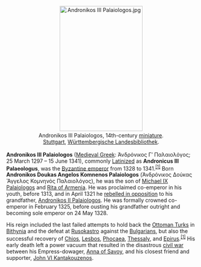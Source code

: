 <div class="photo" colspan="2" style="text-align: center; margin: 25px 0 10px;"><a class="image" href="https://en.wikipedia.org/wiki/File:Andronikos_III_Palaiologos.jpg"><img alt="Andronikos III Palaiologos.jpg" data-file-height="749" data-file-width="497" decoding="async" height="332" src="https://upload.wikimedia.org/wikipedia/commons/thumb/d/df/Andronikos_III_Palaiologos.jpg/220px-Andronikos_III_Palaiologos.jpg" srcset="https://upload.wikimedia.org/wikipedia/commons/thumb/d/df/Andronikos_III_Palaiologos.jpg/330px-Andronikos_III_Palaiologos.jpg 1.5x, //upload.wikimedia.org/wikipedia/commons/thumb/d/df/Andronikos_III_Palaiologos.jpg/440px-Andronikos_III_Palaiologos.jpg 2x" width="220"/></a><div style="line-height:normal;padding-bottom:0.2em;padding-top:0.2em;">Andronikos III Palaiologos, 14th-century <a href="https://en.wikipedia.org/wiki/Miniature_(illuminated_manuscript)" title="Miniature (illuminated manuscript)">miniature</a>.<br/><a href="https://en.wikipedia.org/wiki/Stuttgart" title="Stuttgart">Stuttgart</a>, <a href="https://en.wikipedia.org/wiki/W%C3%BCrttembergische_Landesbibliothek" title="Württembergische Landesbibliothek">Württembergische Landesbibliothek</a>.</div></div>

[comment]: # 'breakpoint'
<p><b>Andronikos III Palaiologos</b> (<a class="mw-redirect" href="https://en.wikipedia.org/wiki/Medieval_Greek_language" title="Medieval Greek language">Medieval Greek</a>: <span lang="grc">Ἀνδρόνικος Γ′ Παλαιολόγος</span>; 25 March 1297 – 15 June 1341), commonly <a class="mw-redirect" href="https://en.wikipedia.org/wiki/Latinization_of_names" title="Latinization of names">Latinized</a> as <b>Andronicus III Palaeologus</b>, was the <a class="mw-redirect" href="https://en.wikipedia.org/wiki/Byzantine_emperor" title="Byzantine emperor">Byzantine emperor</a> from 1328 to 1341.<sup class="reference" id="cite_ref-FOOTNOTEPLP21437._Παλαιολόγος,_Ἀνδρόνικος_III._Δούκας_Ἄγγελος_Κομνηνός_1-0"><a href="#cite_note-FOOTNOTEPLP21437._Παλαιολόγος,_Ἀνδρόνικος_III._Δούκας_Ἄγγελος_Κομνηνός-1">[1]</a></sup> Born <b>Andronikos Doukas Angelos Komnenos Palaiologos</b> (<span lang="gkm" title="Medieval Greek language text">Ἀνδρόνικος Δούκας Ἄγγελος Κομνηνός Παλαιολόγος</span>), he was the son of <a href="https://en.wikipedia.org/wiki/Michael_IX_Palaiologos" title="Michael IX Palaiologos">Michael IX Palaiologos</a> and <a href="https://en.wikipedia.org/wiki/Rita_of_Armenia" title="Rita of Armenia">Rita of Armenia</a>. He was proclaimed co-emperor in his youth, before 1313, and in April 1321 he <a class="mw-redirect" href="https://en.wikipedia.org/wiki/Byzantine_civil_war_of_1321%E2%80%9328" title="Byzantine civil war of 1321–28">rebelled in opposition</a> to his grandfather, <a href="https://en.wikipedia.org/wiki/Andronikos_II_Palaiologos" title="Andronikos II Palaiologos">Andronikos II Palaiologos</a>. He was formally crowned co-emperor in February 1325, before ousting his grandfather outright and becoming sole emperor on 24 May 1328.
</p><p>His reign included the last failed attempts to hold back the <a href="https://en.wikipedia.org/wiki/Ottoman_Turks" title="Ottoman Turks">Ottoman Turks</a> in <a href="https://en.wikipedia.org/wiki/Bithynia" title="Bithynia">Bithynia</a> and the defeat at <a href="https://en.wikipedia.org/wiki/Battle_of_Rusokastro" title="Battle of Rusokastro">Rusokastro</a> against the <a href="https://en.wikipedia.org/wiki/Second_Bulgarian_Empire" title="Second Bulgarian Empire">Bulgarians</a>, but also the successful recovery of <a href="https://en.wikipedia.org/wiki/Chios" title="Chios">Chios</a>, <a href="https://en.wikipedia.org/wiki/Lesbos" title="Lesbos">Lesbos</a>, <a href="https://en.wikipedia.org/wiki/Phocaea" title="Phocaea">Phocaea</a>, <a href="https://en.wikipedia.org/wiki/Thessaly" title="Thessaly">Thessaly</a>, and <a href="https://en.wikipedia.org/wiki/Despotate_of_Epirus" title="Despotate of Epirus">Epirus</a>.<sup class="reference" id="cite_ref-FOOTNOTEPLP21437._Παλαιολόγος,_Ἀνδρόνικος_III._Δούκας_Ἄγγελος_Κομνηνός_1-1"><a href="#cite_note-FOOTNOTEPLP21437._Παλαιολόγος,_Ἀνδρόνικος_III._Δούκας_Ἄγγελος_Κομνηνός-1">[1]</a></sup> His early death left a power vacuum that resulted in the disastrous <a class="mw-redirect" href="https://en.wikipedia.org/wiki/Byzantine_civil_war_of_1341%E2%80%9347" title="Byzantine civil war of 1341–47">civil war</a> between his Empress-dowager, <a href="https://en.wikipedia.org/wiki/Anna_of_Savoy" title="Anna of Savoy">Anna of Savoy</a>, and his closest friend and supporter, <a href="https://en.wikipedia.org/wiki/John_VI_Kantakouzenos" title="John VI Kantakouzenos">John VI Kantakouzenos</a>.
</p>